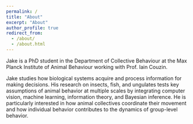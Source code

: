 ```yaml
---
permalink: /
title: "About"
excerpt: "About"
author_profile: true
redirect_from: 
  - /about/
  - /about.html
---
```


Jake is a PhD student in the Department of Collective Behaviour at the Max Planck Institute of Animal Behaviour working with Prof. Iain Couzin.

Jake studies how biological systems acquire and process information for making decisions. His research on insects, fish, and ungulates tests key assumptions of animal behavior at multiple scales by integrating computer vision, machine learning, information theory, and Bayesian inference. He is particularly interested in how animal collectives coordinate their movement and how individual behavior contributes to the dynamics of group-level behavior.



